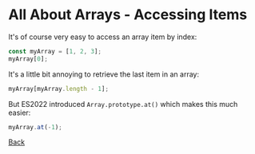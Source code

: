 # All About Arrays - Accessing Items

It's of course very easy to access an array item by index:

```javascript
const myArray = [1, 2, 3];
myArray[0];
```

It's a little bit annoying to retrieve the last item in an array:

```javascript
myArray[myArray.length - 1];
```

But ES2022 introduced `Array.prototype.at()` which makes this much easier:

```javascript
myArray.at(-1);
```

[Back](./001-introduction.md)
